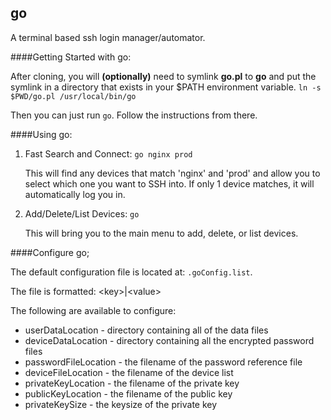 ## go
A terminal based ssh login manager/automator.

####Getting Started with go:

After cloning, you will **(optionally)** need to symlink **go.pl** to **go** and put the symlink in a directory that exists in your $PATH environment variable.
`ln -s $PWD/go.pl /usr/local/bin/go`

Then you can just run `go`. Follow the instructions from there.


####Using go:

1. Fast Search and Connect: `go nginx prod`

	This will find any devices that match 'nginx' and 'prod' and allow you to select which one you want to SSH into. If only 1 device matches, it will automatically log you in.

2. Add/Delete/List Devices: `go`

	This will bring you to the main menu to add, delete, or list devices.


####Configure go;

The default configuration file is located at: `.goConfig.list`.

The file is formatted: \<key>|\<value>

The following are available to configure:

* userDataLocation - directory containing all of the data files
* deviceDataLocation - directory containing all the encrypted password files
* passwordFileLocation - the filename of the password reference file
* deviceFileLocation - the filename of the device list
* privateKeyLocation - the filename of the private key
* publicKeyLocation - the filename of the public key
* privateKeySize - the keysize of the private key